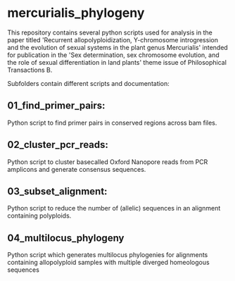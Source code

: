 # mercurialis_phylogeny
This repository contains several python scripts used for analysis in the paper titled 'Recurrent allopolyploidization, Y-chromosome introgression and the evolution of sexual systems in the plant genus Mercurialis' intended for publication in the 'Sex determination, sex chromosome evolution, and the role of sexual differentiation in land plants' theme issue of Philosophical Transactions B.

Subfolders contain different scripts and documentation:

## 01_find_primer_pairs:

Python script to find primer pairs in conserved regions across bam files.
  
## 02_cluster_pcr_reads:

Python script to cluster basecalled Oxford Nanopore reads from PCR amplicons and generate consensus sequences.

## 03_subset_alignment:

Python script to reduce the number of (allelic) sequences in an alignment containing polyploids.

## 04_multilocus_phylogeny

Python script which generates multilocus phylogenies for alignments containing allopolyploid samples with multiple diverged homeologous sequences
